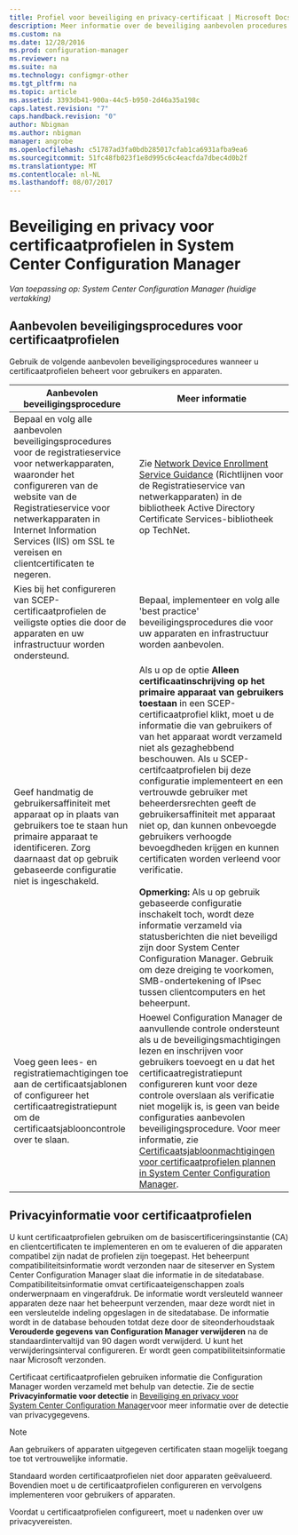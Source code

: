 ```yaml
---
title: Profiel voor beveiliging en privacy-certificaat | Microsoft Docs
description: Meer informatie over de beveiliging aanbevolen procedures voor het beheren van certificaatprofielen voor gebruikers en apparaten in System Center Configuration Manager.
ms.custom: na
ms.date: 12/28/2016
ms.prod: configuration-manager
ms.reviewer: na
ms.suite: na
ms.technology: configmgr-other
ms.tgt_pltfrm: na
ms.topic: article
ms.assetid: 3393db41-900a-44c5-b950-2d46a35a198c
caps.latest.revision: "7"
caps.handback.revision: "0"
author: Nbigman
ms.author: nbigman
manager: angrobe
ms.openlocfilehash: c51787ad3fa0bdb285017cfab1ca6931afba9ea6
ms.sourcegitcommit: 51fc48fb023f1e8d995c6c4eacfda7dbec4d0b2f
ms.translationtype: MT
ms.contentlocale: nl-NL
ms.lasthandoff: 08/07/2017
---
```

# <a name="security-and-privacy-for-certificate-profiles-in-system-center-configuration-manager"></a>Beveiliging en privacy voor certificaatprofielen in System Center Configuration Manager

*Van toepassing op: System Center Configuration Manager (huidige vertakking)*


##  <a name="security-best-practices-for-certificate-profiles"></a>Aanbevolen beveiligingsprocedures voor certificaatprofielen  
 Gebruik de volgende aanbevolen beveiligingsprocedures wanneer u certificaatprofielen beheert voor gebruikers en apparaten.  

|Aanbevolen beveiligingsprocedure|Meer informatie|  
|----------------------------|----------------------|  
|Bepaal en volg alle aanbevolen beveiligingsprocedures voor de registratieservice voor netwerkapparaten, waaronder het configureren van de website van de Registratieservice voor netwerkapparaten in Internet Information Services (IIS) om SSL te vereisen en clientcertificaten te negeren.|Zie [Network Device Enrollment Service Guidance](http://go.microsoft.com/fwlink/p/?LinkId=309016) (Richtlijnen voor de Registratieservice van netwerkapparaten) in de bibliotheek Active Directory Certificate Services-bibliotheek op TechNet.|  
|Kies bij het configureren van SCEP-certificaatprofielen de veiligste opties die door de apparaten en uw infrastructuur worden ondersteund.|Bepaal, implementeer en volg alle 'best practice' beveiligingsprocedures die voor uw apparaten en infrastructuur worden aanbevolen.|  
|Geef handmatig de gebruikersaffiniteit met apparaat op in plaats van gebruikers toe te staan hun primaire apparaat te identificeren. Zorg daarnaast dat op gebruik gebaseerde configuratie niet is ingeschakeld.|Als u op de optie **Alleen certificaatinschrijving op het primaire apparaat van gebruikers toestaan** in een SCEP-certificaatprofiel klikt, moet u de informatie die van gebruikers of van het apparaat wordt verzameld niet als gezaghebbend beschouwen. Als u SCEP-certifcaatprofielen bij deze configuratie implementeert en een vertrouwde gebruiker met beheerdersrechten geeft de gebruikersaffiniteit met apparaat niet op, dan kunnen onbevoegde gebruikers verhoogde bevoegdheden krijgen en kunnen certificaten worden verleend voor verificatie.<br /><br /> **Opmerking:** Als u op gebruik gebaseerde configuratie inschakelt toch, wordt deze informatie verzameld via statusberichten die niet beveiligd zijn door System Center Configuration Manager. Gebruik om deze dreiging te voorkomen, SMB-ondertekening of IPsec tussen clientcomputers en het beheerpunt.|  
|Voeg geen lees- en registratiemachtigingen toe aan de certificaatsjablonen of configureer het certificaatregistratiepunt om de certificaatsjablooncontrole over te slaan.|Hoewel Configuration Manager de aanvullende controle ondersteunt als u de beveiligingsmachtigingen lezen en inschrijven voor gebruikers toevoegt en u dat het certificaatregistratiepunt configureren kunt voor deze controle overslaan als verificatie niet mogelijk is, is geen van beide configuraties aanbevolen beveiligingsprocedure. Voor meer informatie, zie [Certificaatsjabloonmachtigingen voor certificaatprofielen plannen in System Center Configuration Manager](../../protect/plan-design/planning-for-certificate-template-permissions.md).|  

## <a name="privacy-information-for-certificate-profiles"></a>Privacyinformatie voor certificaatprofielen  
 U kunt certificaatprofielen gebruiken om de basiscertificeringsinstantie (CA) en clientcertificaten te implementeren en om te evalueren of die apparaten compatibel zijn nadat de profielen zijn toegepast. Het beheerpunt compatibiliteitsinformatie wordt verzonden naar de siteserver en System Center Configuration Manager slaat die informatie in de sitedatabase. Compatibiliteitsinformatie omvat certificaateigenschappen zoals onderwerpnaam en vingerafdruk. De informatie wordt versleuteld wanneer apparaten deze naar het beheerpunt verzenden, maar deze wordt niet in een versleutelde indeling opgeslagen in de sitedatabase. De informatie wordt in de database behouden totdat deze door de siteonderhoudstaak **Verouderde gegevens van Configuration Manager verwijderen** na de standaardintervaltijd van 90 dagen wordt verwijderd. U kunt het verwijderingsinterval configureren. Er wordt geen compatibiliteitsinformatie naar Microsoft verzonden.  

 Certificaat certificaatprofielen gebruiken informatie die Configuration Manager worden verzameld met behulp van detectie. Zie de sectie **Privacyinformatie voor detectie** in [Beveiliging en privacy voor System Center Configuration Manager](../../core/plan-design/security/security-and-privacy.md)voor meer informatie over de detectie van privacygegevens.  

> [!NOTE]  
>  Aan gebruikers of apparaten uitgegeven certificaten staan mogelijk toegang toe tot vertrouwelijke informatie.  

 Standaard worden certificaatprofielen niet door apparaten geëvalueerd. Bovendien moet u de certificaatprofielen configureren en vervolgens implementeren voor gebruikers of apparaten.  

 Voordat u certificaatprofielen configureert, moet u nadenken over uw privacyvereisten.  
